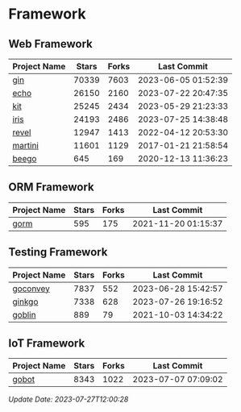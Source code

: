 # Framework

## Web Framework
| Project Name | Stars | Forks | Last Commit |
| ------------ | ----- | ----- | ----------- |
| [gin](https://github.com/gin-gonic/gin) | 70339 | 7603 | 2023-06-05 01:52:39 |
| [echo](https://github.com/labstack/echo) | 26150 | 2160 | 2023-07-22 20:47:35 |
| [kit](https://github.com/go-kit/kit) | 25245 | 2434 | 2023-05-29 21:23:33 |
| [iris](https://github.com/kataras/iris) | 24193 | 2486 | 2023-07-25 14:38:48 |
| [revel](https://github.com/revel/revel) | 12947 | 1413 | 2022-04-12 20:53:30 |
| [martini](https://github.com/go-martini/martini) | 11601 | 1129 | 2017-01-21 21:58:54 |
| [beego](https://github.com/astaxie/beego) | 645 | 169 | 2020-12-13 11:36:23 |

## ORM Framework
| Project Name | Stars | Forks | Last Commit |
| ------------ | ----- | ----- | ----------- |
| [gorm](https://github.com/jinzhu/gorm) | 595 | 175 | 2021-11-20 01:15:37 |

## Testing Framework
| Project Name | Stars | Forks | Last Commit |
| ------------ | ----- | ----- | ----------- |
| [goconvey](https://github.com/smartystreets/goconvey) | 7837 | 552 | 2023-06-28 15:42:57 |
| [ginkgo](https://github.com/onsi/ginkgo) | 7338 | 628 | 2023-07-26 19:16:52 |
| [goblin](https://github.com/franela/goblin) | 889 | 79 | 2021-10-03 14:34:22 |

## IoT Framework
| Project Name | Stars | Forks | Last Commit |
| ------------ | ----- | ----- | ----------- |
| [gobot](https://github.com/hybridgroup/gobot) | 8343 | 1022 | 2023-07-07 07:09:02 |

*Update Date: 2023-07-27T12:00:28*